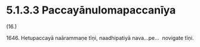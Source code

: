 # 5.1.3.3 Paccayānulomapaccanīya

(16.)

1646\. Hetupaccayā naārammaṇe tīṇi, naadhipatiyā nava…pe…  novigate tīṇi.
